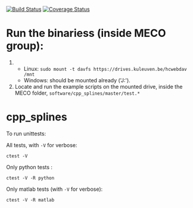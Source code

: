 [![Build Status](https://travis-ci.org/meco-group/cpp_splines.svg?branch=master)](https://travis-ci.org/meco-group/cpp_splines)
[![Coverage Status](https://coveralls.io/repos/github/meco-group/cpp_splines/badge.svg?branch=master)](https://coveralls.io/github/meco-group/cpp_splines?branch=master)
# Run the binariess (inside MECO group):

 1. 
    - Linux: `sudo mount -t davfs https://drives.kuleuven.be/hcwebdav /mnt`
    - Windows: should be mounted already ('J:').
 2. Locate and run the example scripts on the mounted drive, inside the MECO folder, `software/cpp_splines/master/test.*`

# cpp_splines


To run unittests:

All tests, with `-V` for verbose:

`ctest -V`

Only python tests :

`ctest -V -R python`

Only matlab tests (with `-V` for verbose):

`ctest -V -R matlab`




